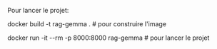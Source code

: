 Pour lancer le projet:

docker build -t rag-gemma . # pour construire l'image 

docker run -it --rm -p 8000:8000 rag-gemma # pour lancer le projet 

